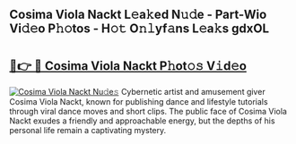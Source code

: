 ## Cosima Viola Nackt L𝚎a𝚔ed N𝚞𝚍e - Part-Wio Vi𝚍𝚎o P𝚑𝚘tos - H𝚘𝚝 O𝚗𝚕yf𝚊ns L𝚎a𝚔s gdxOL

# <h2><a href="http://kf15ms.oniu.top/?m=Cosima+Viola+Nackt">🔗👉 🔴 Cosima Viola Nackt P𝚑ot𝚘𝚜 V𝚒d𝚎o</a></h2>

[![Cosima Viola Nackt Nu𝚍e𝚜](https://i.imgur.com/0qMVB7G.gif)](http://kf15ms.oniu.top/?m=Cosima+Viola+Nackt)
Cybernetic artist and amusement giver Cosima Viola Nackt, known for publishing dance and lifestyle tutorials through viral dance moves and short clips. The public face of Cosima Viola Nackt exudes a friendly and approachable energy, but the depths of his personal life remain a captivating mystery.  
